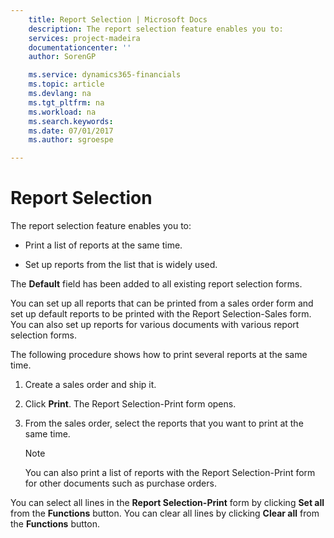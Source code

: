 ```yaml
---
    title: Report Selection | Microsoft Docs
    description: The report selection feature enables you to:
    services: project-madeira
    documentationcenter: ''
    author: SorenGP

    ms.service: dynamics365-financials
    ms.topic: article
    ms.devlang: na
    ms.tgt_pltfrm: na
    ms.workload: na
    ms.search.keywords:
    ms.date: 07/01/2017
    ms.author: sgroespe

---
```

# Report Selection
The report selection feature enables you to:  
  
-   Print a list of reports at the same time.  
  
-   Set up reports from the list that is widely used.  
  
 The **Default** field has been added to all existing report selection forms.  
  
 You can set up all reports that can be printed from a sales order form and set up default reports to be printed with the Report Selection-Sales form. You can also set up reports for various documents with various report selection forms.  
  
 The following procedure shows how to print several reports at the same time.  
  
1.  Create a sales order and ship it.  
  
2.  Click **Print**. The Report Selection-Print form opens.  
  
3.  From the sales order, select the reports that you want to print at the same time.  
  
    > [!NOTE]  
    >  You can also print a list of reports with the Report Selection-Print form for other documents such as purchase orders.  
  
 You can select all lines in the **Report Selection-Print** form by clicking **Set all** from the **Functions** button. You can clear all lines by clicking **Clear all** from the **Functions** button.